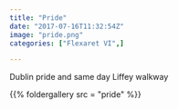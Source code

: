 ```yaml
---
title: "Pride"
date: "2017-07-16T11:32:54Z"
image: "pride.png"
categories: ["Flexaret VI",]

---
```

Dublin pride and same day Liffey walkway
<!--more--> 
  {{% foldergallery src = "pride" %}}

